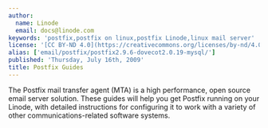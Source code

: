 ```yaml
---
author:
  name: Linode
  email: docs@linode.com
keywords: 'postfix,postfix on linux,postfix Linode,linux mail server'
license: '[CC BY-ND 4.0](https://creativecommons.org/licenses/by-nd/4.0)'
alias: ['email/postfix/postfix2.9.6-dovecot2.0.19-mysql/']
published: 'Thursday, July 16th, 2009'
title: Postfix Guides
---
```


The Postfix mail transfer agent (MTA) is a high performance, open source email server solution. These guides will help you get Postfix running on your Linode, with detailed instructions for configuring it to work with a variety of other communications-related software systems.
